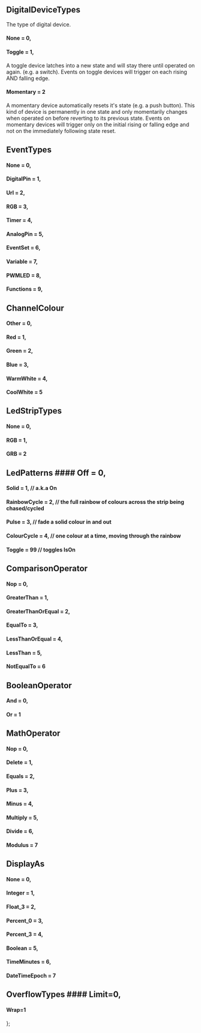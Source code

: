 ## DigitalDeviceTypes
The type of digital device. 
#### None = 0,
#### Toggle = 1,
A toggle device latches into a new state and will stay there until operated on again. (e.g. a switch). Events on toggle devices will trigger on each rising AND falling edge.

#### Momentary = 2
A momentary device automatically resets it's state (e.g. a push button). This kind of device is permanently in one state and only momentarily changes when operated on before reverting to its previous state. Events on momentary devices will trigger only on the initial rising or falling edge and not on the immediately following state reset.

## EventTypes 
#### None = 0,
#### DigitalPin = 1,
#### Url = 2,
#### RGB = 3,
#### Timer = 4,
#### AnalogPin = 5,
#### EventSet = 6,
#### Variable = 7,
#### PWMLED = 8,
#### Functions = 9,

## ChannelColour 
#### Other = 0,
#### Red = 1,
#### Green = 2,
#### Blue = 3,
#### WarmWhite = 4,
#### CoolWhite = 5

## LedStripTypes 
#### None = 0,
#### RGB = 1,
#### GRB = 2

## LedPatterns #### Off = 0,
#### Solid = 1, // a.k.a On
#### RainbowCycle = 2, // the full rainbow of colours across the strip being chased/cycled
#### Pulse = 3, // fade a solid colour in and out
#### ColourCycle = 4, // one colour at a time, moving through the rainbow
#### Toggle = 99 // toggles IsOn

## ComparisonOperator 
#### Nop = 0,
#### GreaterThan = 1,
#### GreaterThanOrEqual = 2,
#### EqualTo = 3,
#### LessThanOrEqual = 4,
#### LessThan = 5,
#### NotEqualTo = 6

## BooleanOperator 
#### And = 0,
#### Or = 1

## MathOperator 
#### Nop = 0,
#### Delete = 1,
#### Equals = 2,
#### Plus = 3,
#### Minus = 4,
#### Multiply = 5,
#### Divide = 6,
#### Modulus = 7

## DisplayAs 
#### None = 0,
#### Integer = 1,
#### Float_3 = 2,
#### Percent_0 = 3,
#### Percent_3 = 4,
#### Boolean = 5, 
#### TimeMinutes = 6,
#### DateTimeEpoch = 7

## OverflowTypes #### Limit=0,
#### Wrap=1
};